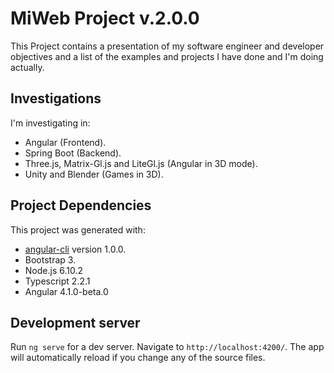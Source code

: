 # MiWeb Project v.2.0.0

This Project contains a presentation of my software engineer and developer objectives and a list of the examples and projects I have done and I'm doing actually.

## Investigations

I'm investigating in:
- Angular (Frontend).
- Spring Boot (Backend).
- Three.js, Matrix-Gl.js and LiteGl.js (Angular in 3D mode).
- Unity and Blender (Games in 3D).

## Project Dependencies

This project was generated with:
- [angular-cli](https://github.com/angular/angular-cli) version 1.0.0.
- Bootstrap 3.
- Node.js 6.10.2
- Typescript 2.2.1
- Angular 4.1.0-beta.0

## Development server
Run `ng serve` for a dev server. Navigate to `http://localhost:4200/`. The app will automatically reload if you change any of the source files.